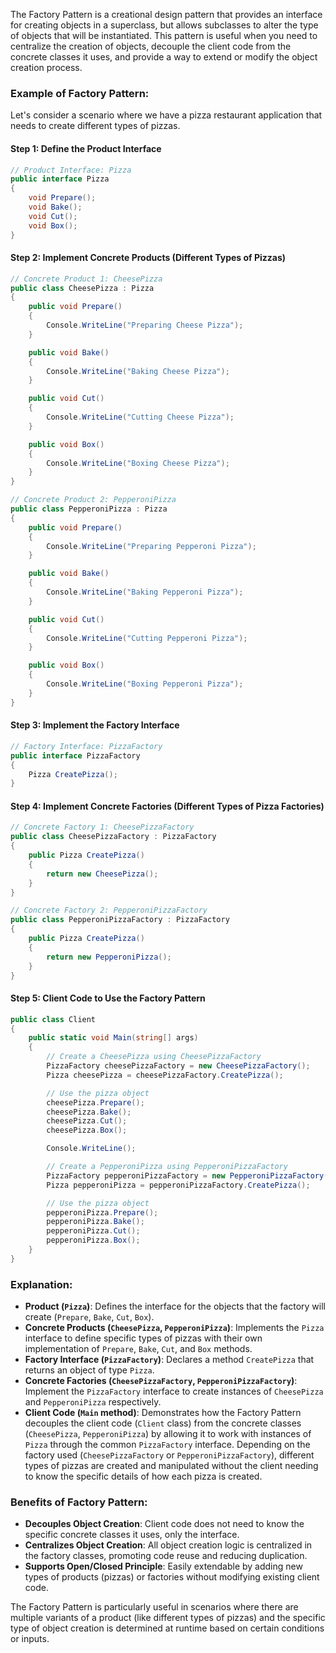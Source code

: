 The Factory Pattern is a creational design pattern that provides an interface for creating objects in a superclass, but allows subclasses to alter the type of objects that will be instantiated. This pattern is useful when you need to centralize the creation of objects, decouple the client code from the concrete classes it uses, and provide a way to extend or modify the object creation process.

### Example of Factory Pattern:

Let's consider a scenario where we have a pizza restaurant application that needs to create different types of pizzas.

#### Step 1: Define the Product Interface

```csharp
// Product Interface: Pizza
public interface Pizza
{
    void Prepare();
    void Bake();
    void Cut();
    void Box();
}
```

#### Step 2: Implement Concrete Products (Different Types of Pizzas)

```csharp
// Concrete Product 1: CheesePizza
public class CheesePizza : Pizza
{
    public void Prepare()
    {
        Console.WriteLine("Preparing Cheese Pizza");
    }

    public void Bake()
    {
        Console.WriteLine("Baking Cheese Pizza");
    }

    public void Cut()
    {
        Console.WriteLine("Cutting Cheese Pizza");
    }

    public void Box()
    {
        Console.WriteLine("Boxing Cheese Pizza");
    }
}

// Concrete Product 2: PepperoniPizza
public class PepperoniPizza : Pizza
{
    public void Prepare()
    {
        Console.WriteLine("Preparing Pepperoni Pizza");
    }

    public void Bake()
    {
        Console.WriteLine("Baking Pepperoni Pizza");
    }

    public void Cut()
    {
        Console.WriteLine("Cutting Pepperoni Pizza");
    }

    public void Box()
    {
        Console.WriteLine("Boxing Pepperoni Pizza");
    }
}
```

#### Step 3: Implement the Factory Interface

```csharp
// Factory Interface: PizzaFactory
public interface PizzaFactory
{
    Pizza CreatePizza();
}
```

#### Step 4: Implement Concrete Factories (Different Types of Pizza Factories)

```csharp
// Concrete Factory 1: CheesePizzaFactory
public class CheesePizzaFactory : PizzaFactory
{
    public Pizza CreatePizza()
    {
        return new CheesePizza();
    }
}

// Concrete Factory 2: PepperoniPizzaFactory
public class PepperoniPizzaFactory : PizzaFactory
{
    public Pizza CreatePizza()
    {
        return new PepperoniPizza();
    }
}
```

#### Step 5: Client Code to Use the Factory Pattern

```csharp
public class Client
{
    public static void Main(string[] args)
    {
        // Create a CheesePizza using CheesePizzaFactory
        PizzaFactory cheesePizzaFactory = new CheesePizzaFactory();
        Pizza cheesePizza = cheesePizzaFactory.CreatePizza();

        // Use the pizza object
        cheesePizza.Prepare();
        cheesePizza.Bake();
        cheesePizza.Cut();
        cheesePizza.Box();

        Console.WriteLine();

        // Create a PepperoniPizza using PepperoniPizzaFactory
        PizzaFactory pepperoniPizzaFactory = new PepperoniPizzaFactory();
        Pizza pepperoniPizza = pepperoniPizzaFactory.CreatePizza();

        // Use the pizza object
        pepperoniPizza.Prepare();
        pepperoniPizza.Bake();
        pepperoniPizza.Cut();
        pepperoniPizza.Box();
    }
}
```

### Explanation:

- **Product (`Pizza`)**: Defines the interface for the objects that the factory will create (`Prepare`, `Bake`, `Cut`, `Box`).
- **Concrete Products (`CheesePizza`, `PepperoniPizza`)**: Implements the `Pizza` interface to define specific types of pizzas with their own implementation of `Prepare`, `Bake`, `Cut`, and `Box` methods.
- **Factory Interface (`PizzaFactory`)**: Declares a method `CreatePizza` that returns an object of type `Pizza`.
- **Concrete Factories (`CheesePizzaFactory`, `PepperoniPizzaFactory`)**: Implement the `PizzaFactory` interface to create instances of `CheesePizza` and `PepperoniPizza` respectively.
- **Client Code (`Main` method)**: Demonstrates how the Factory Pattern decouples the client code (`Client` class) from the concrete classes (`CheesePizza`, `PepperoniPizza`) by allowing it to work with instances of `Pizza` through the common `PizzaFactory` interface. Depending on the factory used (`CheesePizzaFactory` or `PepperoniPizzaFactory`), different types of pizzas are created and manipulated without the client needing to know the specific details of how each pizza is created.

### Benefits of Factory Pattern:

- **Decouples Object Creation**: Client code does not need to know the specific concrete classes it uses, only the interface.
- **Centralizes Object Creation**: All object creation logic is centralized in the factory classes, promoting code reuse and reducing duplication.
- **Supports Open/Closed Principle**: Easily extendable by adding new types of products (pizzas) or factories without modifying existing client code.

The Factory Pattern is particularly useful in scenarios where there are multiple variants of a product (like different types of pizzas) and the specific type of object creation is determined at runtime based on certain conditions or inputs.